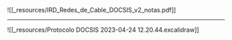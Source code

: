 ![[_resources/IRD_Redes_de_Cable_DOCSIS_v2_notas.pdf]]

---

![[_resources/Protocolo DOCSIS 2023-04-24 12.20.44.excalidraw]]